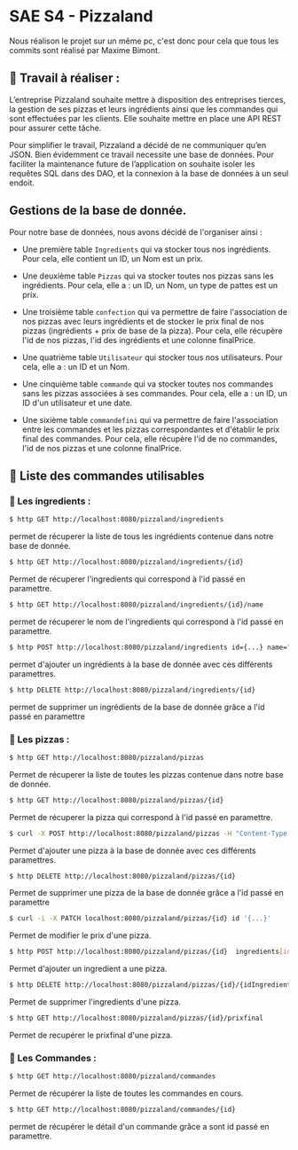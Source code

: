# SAE S4 - Pizzaland

Nous réalison le projet sur un même pc, c'est donc pour cela que tous les commits sont réalisé par Maxime Bimont.

## 🏹 Travail à réaliser :

L’entreprise Pizzaland souhaite mettre à disposition des entreprises tierces, la gestion de ses pizzas et leurs
ingrédients ainsi que les commandes qui sont effectuées par les clients. Elle souhaite mettre en place une API REST
pour assurer cette tâche.

Pour simplifier le travail, Pizzaland a décidé de ne communiquer qu’en JSON. Bien évidemment ce travail necessite
une base de données. Pour faciliter la maintenance future de l’application on souhaite isoler les requêtes SQL dans des
DAO, et la connexion à la base de données à un seul endoit.

## Gestions de la base de donnée.

Pour notre base de données, nous avons décidé de l'organiser ainsi :

-   Une première table `Ingredients` qui va stocker tous nos ingrédients. Pour cela, elle contient un ID, un Nom est un prix.

-   Une deuxième table `Pizzas` qui va stocker toutes nos pizzas sans les ingrédients. Pour cela, elle a : un ID, un Nom, un type de pattes est un prix.

-  Une troisième table `confection` qui va permettre de faire l'association de nos pizzas avec leurs ingrédients et de stocker le prix final de nos pizzas (ingrédients + prix de base de la pizza). Pour cela, elle récupère l'id de nos pizzas, l'id des ingrédients et une colonne finalPrice. 

- Une quatrième table `Utilisateur` qui stocker tous nos utilisateurs. Pour cela, elle a : un ID et un Nom.

- Une cinquième table `commande` qui va stocker toutes nos commandes sans les pizzas associées à ses commandes. Pour cela, elle a : un ID, un ID d'un utilisateur et une date.

- Une sixième table `commandefini` qui va permettre de faire l'association entre les commandes et les pizzas correspondantes et d'établir le prix final des commandes. Pour cela, elle récupère l'id de no commandes, l'id de nos pizzas et une colonne finalPrice.

## 🔗 Liste des commandes utilisables

### 🍅 Les ingredients :

```bash
$ http GET http://localhost:8080/pizzaland/ingredients
```
permet de récuperer la liste de tous les ingrédients contenue dans notre base de donnée. 

```bash
$ http GET http://localhost:8080/pizzaland/ingredients/{id}
```

Permet de récuperer l'ingredients qui correspond à l'id passé en paramettre.

```bash
$ http GET http://localhost:8080/pizzaland/ingredients/{id}/name
```
permet de récuperer le nom de l'ingredients qui correspond à l'id passé en paramettre.

```bash
$ http POST http://localhost:8080/pizzaland/ingredients id={...} name="{...}" price={...}
```
permet d'ajouter un ingrédients à la base de donnée avec ces différents paramettres.  

```bash
$ http DELETE http://localhost:8080/pizzaland/ingredients/{id}
```
permet de supprimer un ingrédients de la base de donnée grâce a l'id passé en paramettre  

### 🍕 Les pizzas :

```bash
$ http GET http://localhost:8080/pizzaland/pizzas
```
Permet de récuperer la liste de toutes les pizzas contenue dans notre base de donnée. 

```bash
$ http GET http://localhost:8080/pizzaland/pizzas/{id}
```
Permet de récuperer la pizza qui correspond à l'id passé en paramettre.

```bash
$ curl -X POST http://localhost:8080/pizzaland/pizzas -H "Content-Type: application/json" -d '{"id":{...}, "name": "{...}", "type": "{...}","price":{...}, "ingredients":[{"id":{...}}, {"id":{...}}, {"id":{...}}]}'
```
Permet d'ajouter une pizza à la base de donnée avec ces différents paramettres.  

```bash
$ http DELETE http://localhost:8080/pizzaland/pizzas/{id}
```
Permet de supprimer une pizza de la base de donnée grâce a l'id passé en paramettre  

```bash
$ curl -i -X PATCH localhost:8080/pizzaland/pizzas/{id} id '{...}'
```
Permet de modifier le prix d'une pizza.

```bash
$ http POST http://localhost:8080/pizzaland/pizzas/{id}  ingredients[id={...}]
```
Permet d'ajouter un ingredient a une pizza.

```bash
$ http DELETE http://localhost:8080/pizzaland/pizzas/{id}/{idIngredients}
```
Permet de supprimer l'ingredients d'une pizza.

```bash
$ http GET http://localhost:8080/pizzaland/pizzas/{id}/prixfinal
```
Permet de recupérer le prixfinal d'une pizza.

### 📃 Les Commandes :

```bash
$ http GET http://localhost:8080/pizzaland/commandes
```
Permet de récupérer la liste de toutes les commandes en cours.

```bash
$ http GET http://localhost:8080/pizzaland/commandes/{id}
```
permet de récupérer le détail d'un commande grâce a sont id passé en paramettre.